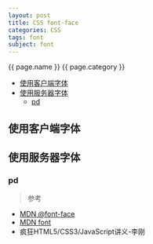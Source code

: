 ```yaml
---
layout: post
title: CSS font-face
categories: CSS
tags: font
subject: font
---
```


{{ page.name }}
{{ page.category }}

- [使用客户端字体](#使用客户端字体)
- [使用服务器字体](#使用服务器字体)
  - [pd](#pd)

## 使用客户端字体
## 使用服务器字体
### pd


> 参考
- [MDN @font-face](https://developer.mozilla.org/zh-CN/docs/Web/CSS/@font-face)
- [MDN font](https://developer.mozilla.org/zh-CN/docs/Web/CSS/font)
- 疯狂HTML5/CSS3/JavaScript讲义-李刚